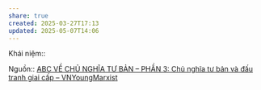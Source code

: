 ```yaml
---
share: true
created: 2025-03-27T17:13
updated: 2025-05-07T14:06
---
```

Khái niệm:: 

Nguồn:: [ABC VỀ CHỦ NGHĨA TƯ BẢN – PHẦN 3: Chủ nghĩa tư bản và đấu tranh giai cấp – VNYoungMarxist](https://vnmarxist.com/post-2145.html)